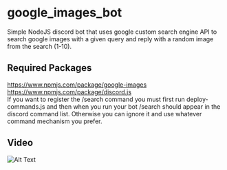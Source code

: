 # google_images_bot
Simple NodeJS discord bot that uses google custom search engine API to search google images with a given query and reply with a random image from the search (1-10).

## Required Packages
https://www.npmjs.com/package/google-images
</br>
https://www.npmjs.com/package/discord.js
</br>
If you want to register the /search command you must first run deploy-commands.js and then when you run your bot /search should appear in the discord command list.
Otherwise you can ignore it and use whatever command mechanism you prefer.
## Video
![Alt Text](https://media.giphy.com/media/KEvEY8P6YuE3fdKNy6/giphy.gif)
